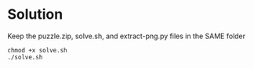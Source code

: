 # Solution

Keep the puzzle.zip, solve.sh, and extract-png.py files in the SAME folder
```
chmod +x solve.sh
./solve.sh
```
